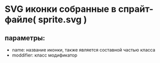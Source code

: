 # SVG иконки собранные в спрайт-файле( sprite.svg )

## параметры:

- name: название иконки, также является составной частью класса
- moddifier: класс модификатор